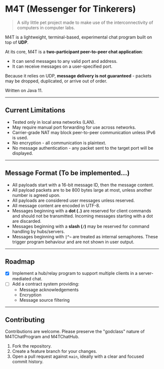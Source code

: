 # M4T (Messenger for Tinkerers)
> A silly little pet project made to make use of the interconnectivity of computers in computer labs.

M4T is a lightweight, terminal-based, experimental chat program built on top of **UDP**.  

At its core, M4T is a **two-participant peer-to-peer chat application**:  
- It can send messages to any valid port and address.  
- It can receive messages on a user-specified port.  

Because it relies on UDP, **message delivery is not guaranteed** - packets may be dropped, duplicated, or arrive out of order.  

Written on Java 11.

---

## Current Limitations
- Tested only in local area networks (LAN).  
- May require manual port forwarding for use across networks.  
- Carrier-grade NAT may block peer-to-peer communication unless IPv6 is used.  
- No encryption - all communication is plaintext.  
- No message authentication - any packet sent to the target port will be displayed.  

---

## Message Format (To be implemented...)
- All payloads start with a 16-bit message ID, then the message content.
- All payload packets are to be 800 bytes large at most, unless another number is agreed upon.
- All payloads are considered user messages unless reserved.
- All message content are encoded in UTF-8.
- Messages beginning with a **dot (`.`)** are reserved for client commands and should not be transmitted. Incoming messages starting with a dot are discarded.  
- Messages beginning with a **slash (`/`)** may be reserved for command handling by hubs/servers.  
- Messages beginning with **`|^~`** are treated as internal semaphores. These trigger program behaviour and are not shown in user output.  
---

## Roadmap
- [x] Implement a hub/relay program to support multiple clients in a server-mediated chat.  
- [ ] Add a contract system providing:  
  - Message acknowledgements  
  - Encryption  
  - Message source filtering  

---

## Contributing
Contributions are welcome. Please preserve the "godclass" nature of M4TChatProgram and M4TChatHub.

1. Fork the repository.  
2. Create a feature branch for your changes.  
3. Open a pull request against `main`, ideally with a clear and focused commit history.  
